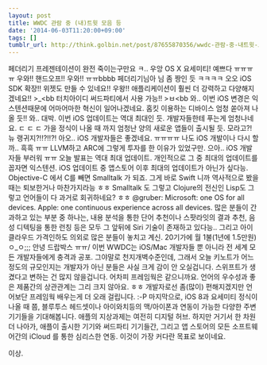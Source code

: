 ```yaml
---
layout: post
title: WWDC 관람 중 (내)트윗 모음 등
date: '2014-06-03T11:20:00+09:00'
tags: []
tumblr_url: http://think.golbin.net/post/87655870356/wwdc-관람-중-내트윗-모음-등
---
```

페더리기 프레젠테이션이 완전 죽이는구만요 ㅋ..
우앙 OS X 요세미티! 예쁘다 ㅠㅠㅠㅠ
우와!! 핸드오프!! 우와!! ㅠㅠbbbb
페더리기님아 님 좀 짱인 듯 ㅋㅋㅋㅋ
오오 iOS SDK 확장!! 위젯도 만들 수 있네요!! 우왕!! 애플리케이션이 훨씬 더 강력하고 다양해지겠네요!! >_<bb
터치아이디 써드파티에서 사용 가능!! >ㅂ<bb
와.. 이번 iOS 변경은 익스텐션때문에 어마어마한 혁신이 일어나겠네요.
홈킷 이용하는 디바이스 엄청 쏟아져 나올 듯!!
와.. 대박. 이번 iOS 업데이트는 역대 최대인 듯. 개발자들한테 푸는게 엄청나네요. ㄷ ㄷ ㄷ 가을 정식이 나올 때 까지 엄청난 양의 새로운 앱들이 출시될 듯.
모라고?! 뉴 랭귀지?!!?!!?!
아오.. iOS 개발자들은 좋겠네요. ㅠㅠㅠㅠ 나도 iOS 개발이나 다시 할까.. 흑흑 ㅠㅠ
LLVM하고 ARC에 그렇게 투자를 한 이유가 있었구만. 으아.. iOS 개발자들 부러워 ㅠㅠ
오늘 발표는 역대 최대 업데이트. 개인적으로 그 중 최대의 업데이트를 꼽자면 익스텐션. iOS 업데이트 중 앱스토어 이후 최대의 업데이트가 아닌가 싶다능.
Objective-C 에서 C를 빼면 Smalltalk 가 되죠. 그게 바로 Swift 니까 역사적으로 봤을 때는 퇴보한거나 마찬가지라능 ㅎㅎ Smalltalk 도 그렇고 Clojure의 전신인 Lisp도 그렇고 언어들이 다 과거로 회귀하네요? ㅎㅎ
@gruber: Microsoft: one OS for all devices.
Apple: one continuous experience across all devices.
많은 분들이 간과하고 있는 부분 중 하나는, 내용 분석을 통한 단어 추천이나 스팟라잇의 결과 추천, 음성 디텍팅을 통한 런칭 등은 모두 그 앞뒤에 Siri 기술이 존재하고 있다능..
그리고 아이클라우드 가격인하도 의외로 많은 분들이 놓치고 계신. 20기가에 월 1불(1년에 1.5만원)ㅇ_ㅇ;;; 안녕 드랍박스 ㅠㅠ/
이번 WWDC는 iOS/Mac 개발자들 뿐 아니라 전 세계 모든 개발자들에게 충격과 공포. 그야말로 천지개벽수준인데, 그래서 오늘 키노트가 어느정도의 규모인지는 개발자가 아닌 분들은 사실 크게 감이 안 오실겁니다.
스위프트가 생겼다고 변하는 건 많지 않을겁니다. 어차피 프레임웍은 같으니까요. 언어의 우수성과 좋은 제품간의 상관관계는 그리 크지 않아요. ㅎㅎ 개발자로선 좀(많이) 편해지겠지만 언어보단 프레임웍 배우는게 더 오래 걸립니다. :-P
마지막으로, iOS 8과 요세미티 정식이 나올 때 쯤, 블루투스 헤드셋이나 아이와치등의 맥/아이폰과 연동이 가능한 다양한 주변 기기들을 기대해봅니다. 애플의 지상과제는 여전히 디지털 허브. 하지만 거기서 한 차원 더 나아가, 애플이 출시한 기기와 써드파티 기기들간, 그리고 앱 스토어의 모든 소프트웨어간의 iCloud 를 통한 심리스한 연동. 이것이 가장 커다란 목표로 보이네요.

이상.
